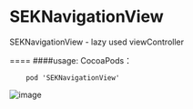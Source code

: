 # SEKNavigationView
SEKNavigationView - lazy used viewController

====
####usage:
CocoaPods：
```
	pod 'SEKNavigationView'
```

![image](https://github.com/lovemo/SEKNavigationView/raw/master/resources/demo.gif)
